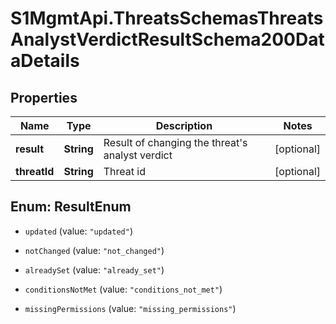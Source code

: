# S1MgmtApi.ThreatsSchemasThreatsAnalystVerdictResultSchema200DataDetails

## Properties
Name | Type | Description | Notes
------------ | ------------- | ------------- | -------------
**result** | **String** | Result of changing the threat's analyst verdict | [optional] 
**threatId** | **String** | Threat id | [optional] 


<a name="ResultEnum"></a>
## Enum: ResultEnum


* `updated` (value: `"updated"`)

* `notChanged` (value: `"not_changed"`)

* `alreadySet` (value: `"already_set"`)

* `conditionsNotMet` (value: `"conditions_not_met"`)

* `missingPermissions` (value: `"missing_permissions"`)




